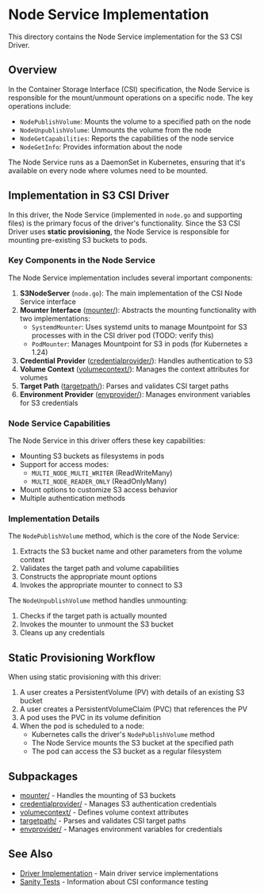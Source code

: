 # Node Service Implementation

This directory contains the Node Service implementation for the S3 CSI Driver.

## Overview

In the Container Storage Interface (CSI) specification, the Node Service is responsible for the mount/unmount operations on a specific node. The key operations include:

- `NodePublishVolume`: Mounts the volume to a specified path on the node
- `NodeUnpublishVolume`: Unmounts the volume from the node
- `NodeGetCapabilities`: Reports the capabilities of the node service
- `NodeGetInfo`: Provides information about the node

The Node Service runs as a DaemonSet in Kubernetes, ensuring that it's available on every node where volumes need to be mounted.

## Implementation in S3 CSI Driver

In this driver, the Node Service (implemented in `node.go` and supporting files) is the primary focus of the driver's functionality. Since the S3 CSI Driver uses **static provisioning**, the Node Service is responsible for mounting pre-existing S3 buckets to pods.

### Key Components in the Node Service

The Node Service implementation includes several important components:

1. **S3NodeServer** (`node.go`): The main implementation of the CSI Node Service interface
2. **Mounter Interface** ([mounter/](mounter/README.md)): Abstracts the mounting functionality with two implementations:
   - `SystemdMounter`: Uses systemd units to manage Mountpoint for S3 processes with in the CSI driver pod (TODO: verify this)
   - `PodMounter`: Manages Mountpoint for S3 in pods (for Kubernetes ≥ 1.24)
3. **Credential Provider** ([credentialprovider/](credentialprovider/README.md)): Handles authentication to S3
4. **Volume Context** ([volumecontext/](volumecontext/README.md)): Manages the context attributes for volumes
5. **Target Path** ([targetpath/](targetpath/README.md)): Parses and validates CSI target paths
6. **Environment Provider** ([envprovider/](envprovider/README.md)): Manages environment variables for S3 credentials

### Node Service Capabilities

The Node Service in this driver offers these key capabilities:

- Mounting S3 buckets as filesystems in pods
- Support for access modes:
  - `MULTI_NODE_MULTI_WRITER` (ReadWriteMany)
  - `MULTI_NODE_READER_ONLY` (ReadOnlyMany)
- Mount options to customize S3 access behavior
- Multiple authentication methods

### Implementation Details

The `NodePublishVolume` method, which is the core of the Node Service:

1. Extracts the S3 bucket name and other parameters from the volume context
2. Validates the target path and volume capabilities
3. Constructs the appropriate mount options
4. Invokes the appropriate mounter to connect to S3

The `NodeUnpublishVolume` method handles unmounting:

1. Checks if the target path is actually mounted
2. Invokes the mounter to unmount the S3 bucket
3. Cleans up any credentials

## Static Provisioning Workflow

When using static provisioning with this driver:

1. A user creates a PersistentVolume (PV) with details of an existing S3 bucket
2. A user creates a PersistentVolumeClaim (PVC) that references the PV
3. A pod uses the PVC in its volume definition
4. When the pod is scheduled to a node:
   - Kubernetes calls the driver's `NodePublishVolume` method
   - The Node Service mounts the S3 bucket at the specified path
   - The pod can access the S3 bucket as a regular filesystem

## Subpackages

- [mounter/](mounter/README.md) - Handles the mounting of S3 buckets
- [credentialprovider/](credentialprovider/README.md) - Manages S3 authentication credentials
- [volumecontext/](volumecontext/README.md) - Defines volume context attributes
- [targetpath/](targetpath/README.md) - Parses and validates CSI target paths
- [envprovider/](envprovider/README.md) - Manages environment variables for credentials

## See Also

- [Driver Implementation](../README.md) - Main driver service implementations
- [Sanity Tests](../../../tests/sanity/README.md) - Information about CSI conformance testing
